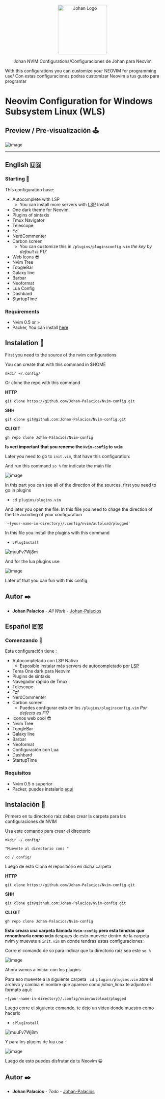 <p align="center">
    <img alt="Johan Logo" src="https://user-images.githubusercontent.com/77251405/120911904-37bcd800-c648-11eb-9358-e62e4e16ac1c.png" height="160" />
  </a>
  <p align="center">Johan NVIM Configurations/Configuraciones de Johan para Neovim</p>
  <p align="center">
  <p>With this configurations you can customize your NEOVIM for programming use/ Con estas configuraciones podras customizar Neovim a tus gusto para programar
  </p>
  </p>
</p>

# Neovim Configuration  for Windows Subsystem Linux (WLS)


## Preview / Pre-visualización 🕹️


![image](https://user-images.githubusercontent.com/77251405/127188398-121053a3-52ac-4b73-8fe1-f5da6a70d64e.png)

------------
## English 🇺🇸

### Starting 🚀
This configuration have:
- Autocomplete with LSP
	- You can install more servers with [LSP](https://github.com/neovim/nvim-lspconfig "LSP") Install
- One dark theme for Neovim
- Plugins of sintaxis
- Tmux Navigator
- Telescope
- Fzf
- NerdCommenter
- Carbon screen
	- You can customize this in  `/plugins/pluginsconfig.vim` _the key by default is F17_
- Web Icons 😎
- Nvim Tree
- ToogleBar
- Galaxy line
- Barbar
- Neoformat
- Lua Config
- Dashbard
- StartupTime

### Requirements
- Nvim 0.5 or >
- Packer, You can install [here](https://github.com/wbthomason/packer.nvim "aquí")

## Instalation  🔧


First you need to the source of the nvim configurations

You can create that with this command in $HOME

`mkdir ~/.config/`

 Or clone the repo with this command

**HTTP**


`git clone https://github.com/Johan-Palacios/Nvim-config.git`

**SHH**

`git clone git@github.com:Johan-Palacios/Nvim-config.git`

**CLI GIT**

```gh repo clone Johan-Palacios/Nvim-config```

**Is veri important that you reneme the `Nvim-config` to `nvim`**

Later you need to go to `init.vim`, that have this configuration:

And run this command `so %` for indicate the main file

![image](https://user-images.githubusercontent.com/77251405/127188398-121053a3-52ac-4b73-8fe1-f5da6a70d64e.png)

In this part you can see all of the direction of the sources, first you need to go in plugins

- `cd plugins/plugins.vim`

And later you open the file. In this flile you need to chage the direction of the file acording of your configuration

	`~{your-name-in-directory}/.config/nvim/autoload/plugged`
In this file you install the plugins with this command

- `:PlugInstall`

![muuFv7Wj8m](https://user-images.githubusercontent.com/77251405/127194396-c5482c23-987e-4c6f-a89b-543de8f90562.gif)

And for the lua plugins use 


![image](https://user-images.githubusercontent.com/77251405/127194249-89b42e53-3006-43de-bc39-00b5524ce766.png)



Later of that you can fun with this config


## Autor ✒️

* **Johan Palacios** - *All Work* - [Johan-Palacios](https://github.com/Johan-Palacios)

## Español 🇪🇸
### Comenzando 🚀
Esta configuración tiene :
- Autocompletado con LSP Nativo
	- Esposible instalar más servers de autocompletado por [LSP](https://github.com/neovim/nvim-lspconfig "LSP")
- Tema One dark para Neovim
- Plugins de sintaxis
- Navegador rápido de Tmux
- Telescope
- Fzf
- NerdCommenter
- Carbon screen
	- Puedes configurar esto en los  `/plugins/pluginsconfig.vim` _Por defecto es F17_
- Iconos web cool 😎
- Nvim Tree
- ToogleBar
- Galaxy line
- Barbar
- Neoformat
- Configuración con Lua
- Dashbard
- StartupTime

### Requisitos 
- Nvim 0.5 o superior
- Packer, puedes instalarlo [aquí](https://github.com/wbthomason/packer.nvim "aquí")

## Instalación  🔧


Primero en tu directorio raiz debes crear la carpeta para las configuraciones de NVIM

Usa este comando para crear el directorio

```
mkdir ~/.config/

"Muevete al directorio con: "

cd /.config/
```

 Luego de esto Clona el repositiorio en dicha carpeta

**HTTP**


`git clone https://github.com/Johan-Palacios/Nvim-config.git`

**SHH**

`git clone git@github.com:Johan-Palacios/Nvim-config.git`

**CLI GIT**

```gh repo clone Johan-Palacios/Nvim-config```

**Esto creara una carpeta llamada  `Nvim-config` pero esta tendras que renombrarla como `nvim`** despues de esto muevete dentro de la carpeta nvim y muevete a  `init.vim` en donde tendras estas configuraciones:

Corre el comando de so para indicar que tu directorio raiz sea este `so %`

![image](https://user-images.githubusercontent.com/77251405/127188398-121053a3-52ac-4b73-8fe1-f5da6a70d64e.png)

Ahora vamos a iniciar con los plugins

Para eso muevete a la siguiente carpeta ` cd plugins/plugins.vim` abre el archivo y cambia el nombre que aparece como _johan_linux_ te adjunto el formato aquí:

`~{your-name-in-directory}/.config/nvim/autoload/plugged`

Luego corre el siguiente comando, te dejo un video donde muestro como hacerlo

- `:PlugInstall`

![muuFv7Wj8m](https://user-images.githubusercontent.com/77251405/127194396-c5482c23-987e-4c6f-a89b-543de8f90562.gif)


Y para los plugins de lua usa :

![image](https://user-images.githubusercontent.com/77251405/127194249-89b42e53-3006-43de-bc39-00b5524ce766.png)


Luego de esto puedes disfrutar de tu Neovim 😀
## Autor ✒️

* **Johan Palacios** - *Todo* - [Johan-Palacios](https://github.com/Johan-Palacios)
